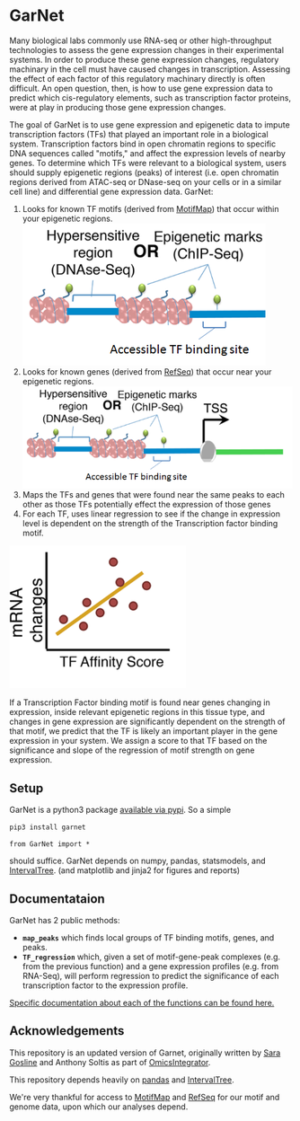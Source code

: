 # GarNet

Many biological labs commonly use RNA-seq or other high-throughput technologies to assess the gene expression changes in their experimental systems. In order to produce these gene expression changes, regulatory machinary in the cell must have caused changes in transcription. Assessing the effect of each factor of this regulatory machinary directly is often difficult. An open question, then, is how to use gene expression data to predict which cis-regulatory elements, such as transcription factor proteins, were at play in producing those gene expression changes.

The goal of GarNet is to use gene expression and epigenetic data to impute transcription factors (TFs) that played an important role in a biological system. Transcription factors bind in open chromatin regions to specific DNA sequences called "motifs," and affect the expression levels of nearby genes.
To determine which TFs were relevant to a biological system, users should supply epigenetic regions (peaks) of interest (i.e. open chromatin regions derived from ATAC-seq or DNase-seq on your cells or in a similar cell line) and differential gene expression data. GarNet:

1. Looks for known TF motifs (derived from [MotifMap](http://motifmap-rna.ics.uci.edu/)) that occur within your epigenetic regions.
![map TFs to peaks](docs/figures/Picture1.png)
2. Looks for known genes (derived from [RefSeq](https://www.ncbi.nlm.nih.gov/refseq/)) that occur near your epigenetic regions.
![map genes to peaks](docs/figures/Picture2.png)
3. Maps the TFs and genes that were found near the same peaks to each other as those TFs potentially effect the expression of those genes
4. For each TF, uses linear regression to see if the change in expression level is dependent on the strength of the Transcription factor binding motif.

![Regress motif strength on expression](docs/figures/Picture3.png)

If a Transcription Factor binding motif is found near genes changing in expression, inside relevant epigenetic regions in this tissue type, and changes in gene expression are significantly dependent on the strength of that motif, we predict that the TF is likely an important player in the gene expression in your system. We assign a score to that TF based on the significance and slope of the regression of motif strength on gene expression.


## Setup

GarNet is a python3 package [available via pypi](https://pypi.python.org/pypi/GarNet). So a simple

```
pip3 install garnet
```
```
from GarNet import *
```

should suffice. GarNet depends on numpy, pandas, statsmodels, and [IntervalTree](https://github.com/chaimleib/intervaltree). (and matplotlib and jinja2 for figures and reports)


## Documentataion

GarNet has 2 public methods:

- **`map_peaks`** which finds local groups of TF binding motifs, genes, and peaks.
- **`TF_regression`** which, given a set of motif-gene-peak complexes (e.g. from the previous function) and a gene expression profiles (e.g. from RNA-Seq), will perform regression to predict the significance of each transcription factor to the expression profile.


[Specific documentation about each of the functions can be found here.](https://fraenkel-lab.github.io/GarNet/html/index.html)


## Acknowledgements

This repository is an updated version of Garnet, originally written by [Sara Gosline](https://github.com/sgosline) and Anthony Soltis as part of [OmicsIntegrator](https://github.com/fraenkel-lab/omicsintegrator).

This repository depends heavily on [pandas](http://pandas.pydata.org/) and [IntervalTree](https://github.com/chaimleib/intervaltree).

We're very thankful for access to [MotifMap](http://motifmap-rna.ics.uci.edu/) and [RefSeq](https://www.ncbi.nlm.nih.gov/refseq/) for our motif and genome data, upon which our analyses depend.




